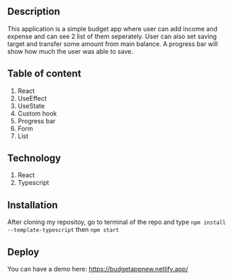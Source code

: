## Description
This application is a simple budget app where user can add income and expense and can see 2 list of them
seperately. User can also set saving target and transfer some amount from main balance. A progress bar
will show how much the user was able to save.

## Table of content
1. React
2. UseEffect
3. UseState
4. Custom hook
5. Progress bar
6. Form
7. List

## Technology

1. React
2. Typescript

## Installation

After cloning my repositoy, go to terminal of the repo and type `npm install --template-typescript`
then `npm start`

## Deploy

You can have a demo here: https://budgetappnew.netlify.app/






